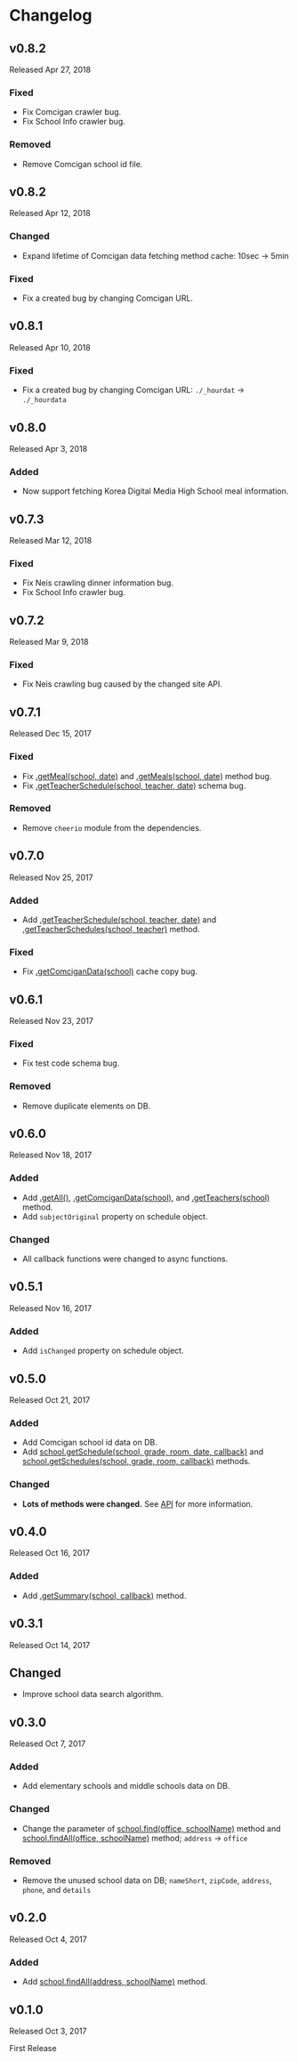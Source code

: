 # Changelog

## v0.8.2

Released Apr 27, 2018

### Fixed

- Fix Comcigan crawler bug.
- Fix School Info crawler bug.

### Removed

- Remove Comcigan school id file.

## v0.8.2

Released Apr 12, 2018

### Changed

- Expand lifetime of Comcigan data fetching method cache: 10sec -> 5min

### Fixed

- Fix a created bug by changing Comcigan URL.

## v0.8.1

Released Apr 10, 2018

### Fixed

- Fix a created bug by changing Comcigan URL: `./_hourdat` -> `./_hourdata`

## v0.8.0

Released Apr 3, 2018

### Added

- Now support fetching Korea Digital Media High School meal information.

## v0.7.3

Released Mar 12, 2018

### Fixed

- Fix Neis crawling dinner information bug.
- Fix School Info crawler bug.

## v0.7.2

Released Mar 9, 2018

### Fixed

- Fix Neis crawling bug caused by the changed site API.

## v0.7.1

Released Dec 15, 2017

### Fixed

- Fix [.getMeal(school, date)](http://astro36.me/KoreanSchool/global.html#getMeal) and [.getMeals(school, date)](http://astro36.me/KoreanSchool/global.html#getMeals) method bug.
- Fix [.getTeacherSchedule(school, teacher, date)](http://astro36.me/KoreanSchool/global.html#getTeacherSchedule) schema bug.

### Removed

- Remove `cheerio` module from the dependencies.

## v0.7.0

Released Nov 25, 2017

### Added

- Add [.getTeacherSchedule(school, teacher, date)](http://astro36.me/KoreanSchool/global.html#getTeacherSchedule) and [.getTeacherSchedules(school, teacher)](http://astro36.me/KoreanSchool/global.html#getTeacherSchedules) method.

### Fixed

- Fix [.getComciganData(school)](http://astro36.me/KoreanSchool/global.html#getComciganData) cache copy bug.

## v0.6.1

Released Nov 23, 2017

### Fixed

- Fix test code schema bug.

### Removed

- Remove duplicate elements on DB.

## v0.6.0

Released Nov 18, 2017

### Added

- Add [.getAll()](http://astro36.me/KoreanSchool/global.html#getAll), [.getComciganData(school)](http://astro36.me/KoreanSchool/global.html#getComciganData), and [.getTeachers(school)](http://astro36.me/KoreanSchool/global.html#getTeachers) method.
- Add `subjectOriginal` property on schedule object.

### Changed

- All callback functions were changed to async functions.

## v0.5.1

Released Nov 16, 2017

### Added

- Add `isChanged` property on schedule object.

## v0.5.0

Released Oct 21, 2017

### Added

- Add Comcigan school id data on DB.
- Add [school.getSchedule(school, grade, room, date, callback)](./API.md#schoolgetscheduleschool-grade-room-date-callback) and [school.getSchedules(school, grade, room, callback)](./API.md#schoolgetschedulesschool-grade-room-callback) methods.

### Changed

- **Lots of methods were changed.** See [API](./API.md) for more information.

## v0.4.0

Released Oct 16, 2017

### Added

- Add [.getSummary(school, callback)](./API.md#schoolschoolinfogetsummaryschool-callback) method.

## v0.3.1

Released Oct 14, 2017

## Changed

- Improve school data search algorithm.

## v0.3.0

Released Oct 7, 2017

### Added

- Add elementary schools and middle schools data on DB.

### Changed

- Change the parameter of [school.find(office, schoolName)](./API.md#schoolfindoffice-schoolname) method and [school.findAll(office, schoolName)](./API.md#schoolfindalloffice-schoolname) method; `address` -> `office`

### Removed

- Remove the unused school data on DB; `nameShort`, `zipCode`, `address`, `phone`, and `details`

## v0.2.0

Released Oct 4, 2017

### Added

- Add [school.findAll(address, schoolName)](./API.md#schoolfindalladdress-schoolname) method.

## v0.1.0

Released Oct 3, 2017

First Release
